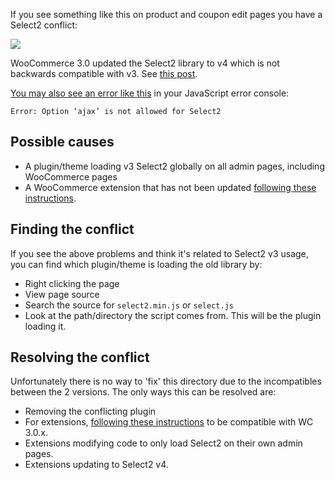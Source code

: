If you see something like this on product and coupon edit pages you have a Select2 conflict:

![](https://cloud.githubusercontent.com/assets/27859664/25281923/8ab71cf0-2674-11e7-883d-c360240841bf.png)

WooCommerce 3.0 updated the Select2 library to v4 which is not backwards compatible with v3. See [this post](https://github.com/woocommerce/woocommerce/wiki/2.6.x-to-3.0.0-Developer-Migration-Notes#select2-version-4).

[You may also see an error like this](https://wordpress.org/support/topic/3-0-error-option-ajax-is-not-allowed-for-select2/) in your JavaScript error console:

```
Error: Option ‘ajax’ is not allowed for Select2
```

## Possible causes

- A plugin/theme loading v3 Select2 globally on all admin pages, including WooCommerce pages
- A WooCommerce extension that has not been updated [following these instructions](https://github.com/woocommerce/woocommerce/wiki/2.6.x-to-3.0.0-Developer-Migration-Notes#select2-version-4).

## Finding the conflict

If you see the above problems and think it's related to Select2 v3 usage, you can find which plugin/theme is loading the old library by:

- Right clicking the page
- View page source
- Search the source for `select2.min.js` or `select.js`
- Look at the path/directory the script comes from. This will be the plugin loading it.

## Resolving the conflict

Unfortunately there is no way to 'fix' this directory due to the incompatibles between the 2 versions. The only ways this can be resolved are:

- Removing the conflicting plugin
- For extensions, [following these instructions](https://github.com/woocommerce/woocommerce/wiki/2.6.x-to-3.0.0-Developer-Migration-Notes#select2-version-4) to be compatible with WC 3.0.x.
- Extensions modifying code to only load Select2 on their own admin pages.
- Extensions updating to Select2 v4.
